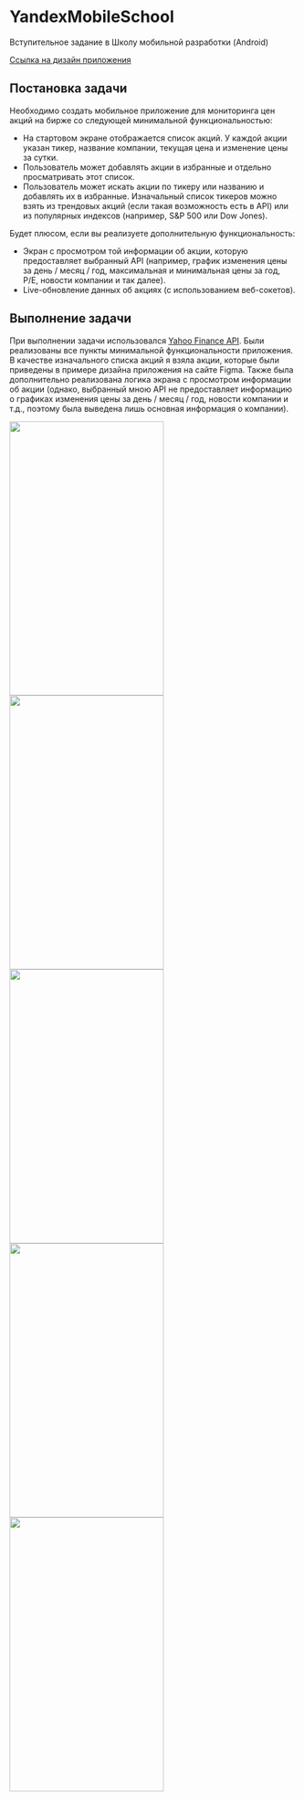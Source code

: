 # YandexMobileSchool
Вступительное задание в Школу мобильной разработки (Android)

[Ссылка на дизайн приложения](https://www.figma.com/file/bfd6MTBekSVfUYBXWYnj1U/%D0%A8%D0%9C%D0%A0-%D0%A2%D0%B5%D1%81%D1%82%D0%BE%D0%B2%D0%BE%D0%B5?node-id=0%3A1)

## Постановка задачи

Необходимо создать мобильное приложение для мониторинга цен акций на
бирже со следующей минимальной функциональностью:

- На стартовом экране отображается список акций. У каждой акции
указан тикер, название компании, текущая цена и изменение цены за
сутки.
- Пользователь может добавлять акции в избранные и отдельно
просматривать этот список.
- Пользователь может искать акции по тикеру или названию и
добавлять их в избранные.
Изначальный список тикеров можно взять из трендовых акций (если такая
возможность есть в API) или из популярных индексов (например, S&P 500
или Dow Jones).



Будет плюсом, если вы реализуете дополнительную функциональность:

- Экран с просмотром той информации об акции, которую
предоставляет выбранный API (например, график изменения цены за
день / месяц / год, максимальная и минимальная цены за год, P/E,
новости компании и так далее).
- Live-обновление данных об акциях (с использованием веб-сокетов).

## Выполнение задачи

При выполнении задачи использовался [Yahoo Finance API](https://financequotes-api.com/).
Были реализованы все пункты минимальной функциональности приложения. В качестве изначального списка акций я взяла акции, которые были приведены в примере дизайна приложения на сайте Figma. Также была дополнительно реализована логика экрана с просмотром информации об акции (однако, выбранный мною API не предоставляет информацию о графиках изменения цены за день / месяц / год, новости компании и т.д., поэтому была выведена лишь основная информация о компании).

<img src="https://user-images.githubusercontent.com/54817988/113727768-19953300-96fe-11eb-8a93-47397842948e.jpg" width="270" height="480" />
<img src="https://user-images.githubusercontent.com/54817988/113727753-1601ac00-96fe-11eb-960a-884ee6f87126.jpg" width="270" height="480" />
<img src="https://user-images.githubusercontent.com/54817988/113727733-11d58e80-96fe-11eb-99a2-5b45b6fff129.jpg" width="270" height="480" />
<img src="https://user-images.githubusercontent.com/54817988/113727719-0f733480-96fe-11eb-853b-de9185a3f0fa.jpg" width="270" height="480" />
<img src="https://user-images.githubusercontent.com/54817988/113727624-f8ccdd80-96fd-11eb-97f2-e1a51f098bbd.jpg" width="270" height="480" />
